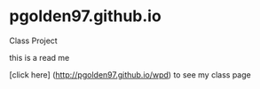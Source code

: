 # pgolden97.github.io
Class Project 

this is a read me

[click here] (http://pgolden97.github.io/wpd) to see my class page
